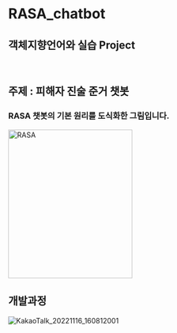 # RASA_chatbot
## 객체지향언어와 실습 Project
</br>

## 주제 : 피해자 진술 준거 챗봇
### RASA 챗봇의 기본 원리를 도식화한 그림입니다. 
<img width="251" alt="RASA" src="https://user-images.githubusercontent.com/103639821/207577706-5daf42f2-ca15-438f-924c-a69816a3f852.png" width="500" height="300">

</br>

## 개발과정
![KakaoTalk_20221116_160812001](https://user-images.githubusercontent.com/103639821/207577911-767de489-3980-42c2-bfc8-0cbe9d04b0ed.png)
